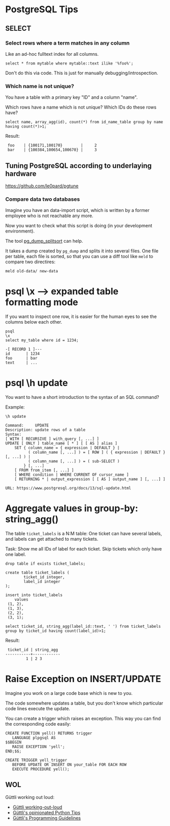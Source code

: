 # PostgreSQL Tips


## SELECT

### Select rows where a term matches in any column

Like an ad-hoc fulltext index for all columns.

```
select * from mytable where mytable::text ilike '%foo%';
```

Don't do this via code. This is just for manually debugging/introspection.

### Which name is not unique?

You have a table with a primary key "ID" and a column "name".

Which rows have a name which is not unique? Which IDs do these rows have?

```
select name, array_agg(id), count(*) from id_name_table group by name having count(*)>1;
```
Result:
```
 foo    | {100171,100170}        |     2
 bar    | {100384,100654,100670} |     3
```
## Tuning PostgreSQL according to underlaying hardware

https://github.com/le0pard/pgtune

### Compare data two databases

Imagine you have an data-import script, which is written by a former employee who is not reachable any more.

Now you want to check what this script is doing (in your development environment).

The tool [pg_dump_splitsort](https://github.com/akaihola/pgtricks#pg_dump_splitsort) can help.

It takes a dump created by `pg_dump` and splits it into several files. One file per table, each file is sorted, so that
you can use a diff tool like `meld` to compare two directires: 

```
meld old-data/ new-data
```

# psql \x --> expanded table formatting mode

If you want to inspect one row, it is easier for the human eyes to see the columns below each other.

```
psql
\x
select my_table where id = 1234;

-[ RECORD 1 ]---
id       | 1234
foo      | bar
text     | ...
```

# psql \h update

You want to have a short introduction to the syntax of an SQL command?

Example:

```
\h update

Command:     UPDATE
Description: update rows of a table
Syntax:
[ WITH [ RECURSIVE ] with_query [, ...] ]
UPDATE [ ONLY ] table_name [ * ] [ [ AS ] alias ]
    SET { column_name = { expression | DEFAULT } |
          ( column_name [, ...] ) = [ ROW ] ( { expression | DEFAULT } [, ...] ) |
          ( column_name [, ...] ) = ( sub-SELECT )
        } [, ...]
    [ FROM from_item [, ...] ]
    [ WHERE condition | WHERE CURRENT OF cursor_name ]
    [ RETURNING * | output_expression [ [ AS ] output_name ] [, ...] ]

URL: https://www.postgresql.org/docs/13/sql-update.html

```

# Aggregate values in group-by: string_agg()

The table `ticket_labels` is a N:M table: One ticket can have
several labels, and labels can get attached to many tickets.

Task: Show me all IDs of label for each ticket. Skip tickets which only have one label.

```
drop table if exists ticket_labels;

create table ticket_labels (
        ticket_id integer,
        label_id integer
);

insert into ticket_labels 
    values
 (1, 2),
 (1, 3),
 (2, 2),
 (3, 1);

select ticket_id, string_agg(label_id::text, ' ') from ticket_labels group by ticket_id having count(label_id)>1;
```

Result:
```
 ticket_id | string_agg 
-----------+------------
         1 | 2 3
```


# Raise Exception on INSERT/UPDATE

Imagine you work on a large code base which is new to you.

The code somewhere updates a table, but you don't know which particular
code lines execute the update.

You can create a trigger which raises an exception. This way you can find
the corresponding code easily:

```
CREATE FUNCTION yell() RETURNS trigger
   LANGUAGE plpgsql AS
$$BEGIN
   RAISE EXCEPTION 'yell';
END;$$;

CREATE TRIGGER yell_trigger
   BEFORE UPDATE OR INSERT ON your_table FOR EACH ROW
   EXECUTE PROCEDURE yell();
```






## WOL

Güttli working out loud:


* [Güttli working-out-loud](https://github.com/guettli/wol)
* [Güttli's opinionated Python Tips](https://github.com/guettli/python-tips)
* [Güttli's Programming Guidelines](https://github.com/guettli/programming-guidelines)

